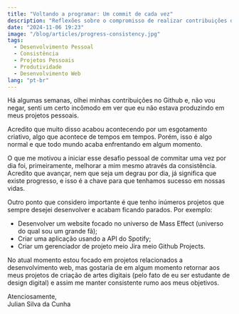 ```yaml
---
title: "Voltando a programar: Um commit de cada vez"
description: "Reflexões sobre o compromisso de realizar contribuições diárias e os projetos que quero desenvolver."
date: "2024-11-06 19:23"
image: "/blog/articles/progress-consistency.jpg"
tags:
  - Desenvolvimento Pessoal
  - Consistência
  - Projetos Pessoais
  - Produtividade
  - Desenvolvimento Web
lang: "pt-br"
---
```


Há algumas semanas, olhei minhas contribuições no Github e, não vou negar, senti um certo incômodo em ver que eu não estava produzindo em meus projetos pessoais.

Acredito que muito disso acabou acontecendo por um esgotamento criativo, algo que acontece de tempos em tempos. Porém, isso é algo normal e que todo mundo acaba enfrentando em algum momento.

O que me motivou a iniciar esse desafio pessoal de commitar uma vez por dia foi, primeiramente, melhorar a mim mesmo através da consistência. Acredito que avançar, nem que seja um degrau por dia, já significa que existe progresso, e isso é a chave para que tenhamos sucesso em nossas vidas.

Outro ponto que considero importante é que tenho inúmeros projetos que sempre desejei desenvolver e acabam ficando parados. Por exemplo:

- Desenvolver um website focado no universo de Mass Effect (universo do qual sou um grande fã);
- Criar uma aplicação usando a API do Spotify;
- Criar um gerenciador de projeto meio Jira meio Github Projects.

No atual momento estou focado em projetos relacionados a desenvolvimento web, mas gostaria de em algum momento retornar aos meus projetos de criação de artes digitais (pelo fato de eu ser estudante de design digital) e assim me manter consistente rumo aos meus objetivos.

Atenciosamente,  
Julian Silva da Cunha
